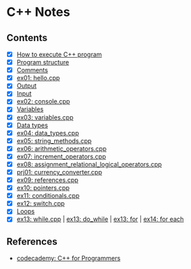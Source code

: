 # C++ Notes

## Contents

- [x] [How to execute C++ program](./docs/execute.md)
- [x] [Program structure](./01-hello/readme.md)
- [x] [Comments](./docs/comments.md)
- [x] [ex01: hello.cpp](./01-hello/main.cpp)
- [x] [Output](./docs/output.md)
- [x] [Input](./docs/input.md)
- [x] [ex02: console.cpp](./02-console/main.cpp)
- [x] [Variables](./03-variables/readme.md)
- [x] [ex03: variables.cpp](./03-variables/main.cpp)
- [x] [Data types](./docs/data-types.md)
- [x] [ex04: data_types.cpp](./04-data-types/main.cpp)
- [x] [ex05: string_methods.cpp](./05-string-methods/main.cpp)
- [x] [ex06: arithmetic_operators.cpp](./06-arithmetic-operators/main.cpp)
- [x] [ex07: increment_operators.cpp](./07-increment-operators/main.cpp)
- [x] [ex08: assignment_relational_logical_operators.cpp](./08-assignment-relational-logical-operators/main.cpp)
- [x] [prj01: currency_converter.cpp](./prj-01-currency/main.cpp)
- [x] [ex09: references.cpp](./09-references/main.cpp)
- [x] [ex10: pointers.cpp](./10-pointers/main.cpp)
- [x] [ex11: conditionals.cpp](./11-conditionals/main.cpp)
- [x] [ex12: switch.cpp](./12-switch-case/main.cpp)
- [x] [Loops](./13-loops/readme.md)
- [x] [ex13: while.cpp](./13-loops/while.cpp) | [ex13: do_while](./13-loops/do_while.cpp) | [ex13: for](./13-loops/for.cpp) | [ex14: for each](./13-loops/for_each.cpp)

## References

- [codecademy: C++ for Programmers](https://www.codecademy.com/learn/c-plus-plus-for-programmers)
